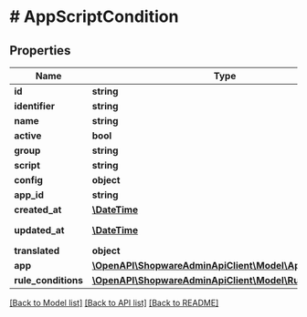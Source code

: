 # # AppScriptCondition

## Properties

Name | Type | Description | Notes
------------ | ------------- | ------------- | -------------
**id** | **string** |  | [optional]
**identifier** | **string** |  |
**name** | **string** |  |
**active** | **bool** |  |
**group** | **string** |  | [optional]
**script** | **string** |  | [optional]
**config** | **object** |  | [optional]
**app_id** | **string** |  |
**created_at** | [**\DateTime**](\DateTime.md) |  | [readonly]
**updated_at** | [**\DateTime**](\DateTime.md) |  | [optional] [readonly]
**translated** | **object** |  | [optional]
**app** | [**\OpenAPI\ShopwareAdminApiClient\Model\App**](App.md) |  | [optional]
**rule_conditions** | [**\OpenAPI\ShopwareAdminApiClient\Model\RuleCondition[]**](RuleCondition.md) |  | [optional]

[[Back to Model list]](../../README.md#models) [[Back to API list]](../../README.md#endpoints) [[Back to README]](../../README.md)
